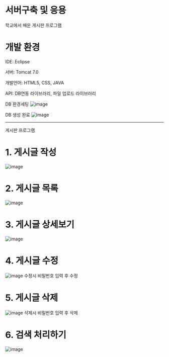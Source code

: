 # 서버구축 및 응용
학교에서 배운 게시판 프로그램

# 개발 환경

IDE: Eclipse

서버: Tomcat 7.0

개발언어: HTML5, CSS, JAVA

API: DB연동 라이브러리, 파일 업로드 라이브러리

DB 환경세팅
![image](https://user-images.githubusercontent.com/116075431/198522478-20403f65-6c54-4e57-97ac-288734946677.png)

DB 생성 완료
![image](https://user-images.githubusercontent.com/116075431/198522545-b45ad5ca-c127-4342-8236-ed2f18a22b8a.png)

-----------------------------------------------------------------------------------------------------------------
게시판 프로그램
# 1. 게시글 작성
![image](https://user-images.githubusercontent.com/116075431/198518135-2107c99f-fd6f-4ecc-9321-e835748c57c7.png)

# 2. 게시글 목록
![image](https://user-images.githubusercontent.com/116075431/198518316-80ebb79e-5abd-437d-83b6-75b5faed75bc.png)

# 3. 게시글 상세보기
![image](https://user-images.githubusercontent.com/116075431/198518382-5639f57d-23a8-4361-8081-ae4a90162cdd.png)

# 4. 게시글 수정
![image](https://user-images.githubusercontent.com/116075431/198518452-2671332c-4065-4395-9e26-922e5ed7b2ff.png)
수정시 비밀번호 입력 후 수정

# 5. 게시글 삭제
![image](https://user-images.githubusercontent.com/116075431/198518546-b795e487-57c8-46b2-810f-843d191372cc.png)
삭제시 비밀번호 입력 후 삭제

# 6. 검색 처리하기
![image](https://user-images.githubusercontent.com/116075431/198518194-ae981f32-fbcb-4466-8c4a-8c8cc1e89ea0.png)
